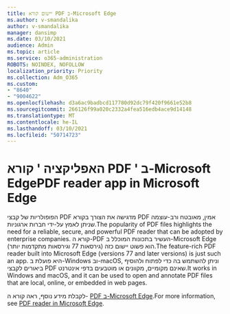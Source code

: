 ```yaml
---
title: יישום קורא PDF ב-Microsoft Edge
ms.author: v-smandalika
author: v-smandalika
manager: dansimp
ms.date: 03/10/2021
audience: Admin
ms.topic: article
ms.service: o365-administration
ROBOTS: NOINDEX, NOFOLLOW
localization_priority: Priority
ms.collection: Adm_O365
ms.custom:
- "8640"
- "9004622"
ms.openlocfilehash: d3a6ac9badbcd117780d92dc79f420f9661e52b8
ms.sourcegitcommit: 266126f99a020c2332a4fea516edb4ace9d14148
ms.translationtype: MT
ms.contentlocale: he-IL
ms.lasthandoff: 03/10/2021
ms.locfileid: "50714723"
---
```

# <a name="pdf-reader-app-in-microsoft-edge"></a><span data-ttu-id="2e956-102">האפליקציה ' קורא PDF ' ב-Microsoft Edge</span><span class="sxs-lookup"><span data-stu-id="2e956-102">PDF reader app in Microsoft Edge</span></span>

<span data-ttu-id="2e956-103">הפופולריות של קבצי PDF מדגישה את הצורך בקורא PDF אמין, מאובטח ורב-עוצמה שניתן לאמץ על-ידי חברות ארגוניות.</span><span class="sxs-lookup"><span data-stu-id="2e956-103">The popularity of PDF files highlights the need for a reliable, secure, and powerful PDF reader that can be adopted by enterprise companies.</span></span> <span data-ttu-id="2e956-104">קורא ה-PDF העשיר בתכונות המוכלל ב-Microsoft Edge (גירסאות 77 וגירסאות מתקדמות יותר) הוא פשוט יישום כזה.</span><span class="sxs-lookup"><span data-stu-id="2e956-104">The feature-rich PDF reader built into Microsoft Edge (versions 77 and later versions) is just such an app.</span></span> <span data-ttu-id="2e956-105">היא פועלת ב-Windows וב-macOS, וניתן להשתמש בה כדי לפתוח ולהוסיף ביאורים לקבצי PDF שאינם מקומיים, מקוונים או מוטבעים בדפי אינטרנט.</span><span class="sxs-lookup"><span data-stu-id="2e956-105">It works in Windows and macOS, and it can be used to open and annotate PDF files that are local, online, or embedded in web pages.</span></span>

<span data-ttu-id="2e956-106">לקבלת מידע נוסף, ראה קורא ה- [PDF ב-Microsoft Edge](https://docs.microsoft.com/deployedge/microsoft-edge-pdf).</span><span class="sxs-lookup"><span data-stu-id="2e956-106">For more information, see [PDF reader in Microsoft Edge](https://docs.microsoft.com/deployedge/microsoft-edge-pdf).</span></span>
